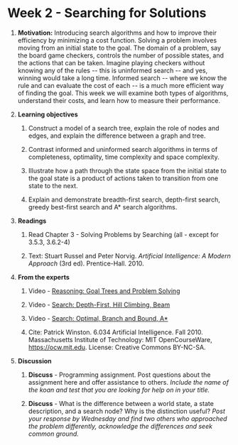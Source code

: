 # Week 2 - Searching for Solutions

1. **Motivation:** Introducing search algorithms and how to improve their efficiency by minimizing a cost function.  Solving a problem involves moving from an initial state to the goal.  The domain of a problem, say the board game checkers, controls the number of possible states, and the actions that can be taken.  Imagine playing checkers without knowing any of the rules -- this is uninformed search -- and yes, winning would take a long time.  Informed search -- where we know the rule and can evaluate the cost of each -- is a much more efficient way of finding the goal.  This week we will examine both types of algorithms, understand their costs, and learn how to measure their performance.

1. **Learning objectives**

    1. Construct a model of a search tree, explain the role of nodes and edges, and explain the difference between a graph and tree.

    1. Contrast informed and uninformed search algorithms in terms of completeness, optimality, time complexity and space complexity.

    1. Illustrate how a path through the state space from the initial state to the goal state is a product of actions taken to transition from one state to the next.

    1. Explain and demonstrate breadth-first search, depth-first search, greedy best-first search and A* search algorithms.

1. **Readings**

    1. Read Chapter 3 - Solving Problems by Searching (all - except for 3.5.3, 3.6.2-4)

    1. Text: Stuart Russel and Peter Norvig. _Artificial Intelligence: A Modern Approach_ (3rd ed). Prentice-Hall. 2010.

1. **From the experts**

    1. Video - [Reasoning: Goal Trees and Problem Solving](https://youtu.be/PNKj529yY5c)

    1. Video - [Search: Depth-First, Hill Climbing, Beam](https://youtu.be/j1H3jAAGlEA)

    1. Video - [Search: Optimal, Branch and Bound, A*](https://youtu.be/gGQ-vAmdAOI)

    1. Cite: Patrick Winston. 6.034 Artificial Intelligence. Fall 2010. Massachusetts Institute of Technology: MIT OpenCourseWare, https://ocw.mit.edu. License: Creative Commons BY-NC-SA.

1. **Discussion**

    1. **Discuss** - Programming assignment. Post questions about the assignment here and offer assistance to others.  _Include the name of the koan and test that you are looking for help on  in your title._

    1. **Discuss** - What is the difference between a world state, a state description, and a search node?  Why is the distinction useful?  _Post your response by Wednesday and find two others who approached the problem differently, acknowledge the differences and seek common ground._
